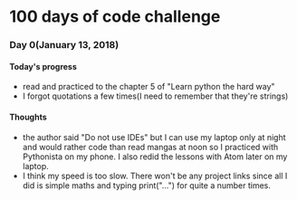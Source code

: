 # 100 days of code challenge
### Day 0(January 13, 2018)

#### Today's progress
 - read and practiced to the chapter 5 of "Learn python the hard way" 
 - I forgot quotations a few times(I need to remember that they're strings)
 
#### Thoughts
 - the author said "Do not use IDEs" but I can use my laptop only at night and would rather code than read mangas at noon so I practiced with Pythonista on my phone. I also redid the lessons with Atom later on my laptop.
 - I think my speed is too slow. There won't be any project links since all I did is simple maths and typing print("...") for quite a number times. 
